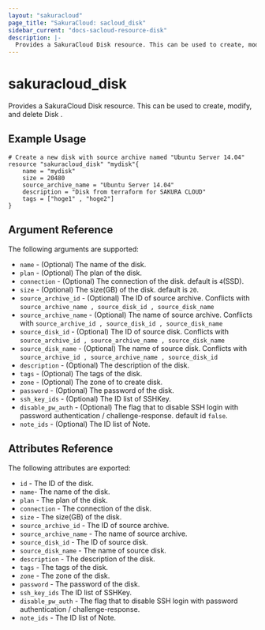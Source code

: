 ```yaml
---
layout: "sakuracloud"
page_title: "SakuraCloud: sacloud_disk"
sidebar_current: "docs-sacloud-resource-disk"
description: |-
  Provides a SakuraCloud Disk resource. This can be used to create, modify, and delete Disk .
---
```


# sakuracloud\_disk

Provides a SakuraCloud Disk resource. This can be used to create, modify,
and delete Disk .

## Example Usage

```
# Create a new disk with source archive named "Ubuntu Server 14.04"
resource "sakuracloud_disk" "mydisk"{
    name = "mydisk"
    size = 20480
    source_archive_name = "Ubuntu Server 14.04"
    description = "Disk from terraform for SAKURA CLOUD"
    tags = ["hoge1" , "hoge2"]
}
```

## Argument Reference

The following arguments are supported:

* `name` - (Optional) The name of the disk.
* `plan` - (Optional) The plan of the disk.
* `connection` - (Optional) The connection of the disk. default is `4`(SSD).
* `size` - (Optional) The size(GB) of the disk. default is `20`.
* `source_archive_id` - (Optional) The ID of source archive.
  Conflicts with `source_archive_name , source_disk_id , source_disk_name`
* `source_archive_name` - (Optional) The name of source archive.
  Conflicts with `source_archive_id , source_disk_id , source_disk_name`
* `source_disk_id` - (Optional) The ID of source disk.
  Conflicts with `source_archive_id , source_archive_name , source_disk_name`
* `source_disk_name` - (Optional) The name of source disk.
  Conflicts with `source_archive_id , source_archive_name , source_disk_id`
* `description` - (Optional) The description of the disk.
* `tags` - (Optional) The tags of the disk.
* `zone` - (Optional) The zone of to create disk.
* `password` - (Optional) The password of the disk.
* `ssh_key_ids` - (Optional) The ID list of SSHKey.
* `disable_pw_auth` - (Optional) The flag that to disable SSH login with password authentication / challenge-response. default id `false`.
* `note_ids` - (Optional) The ID list of Note.

## Attributes Reference

The following attributes are exported:

* `id` - The ID of the disk.
* `name`- The name of the disk.
* `plan` - The plan of the disk.
* `connection` - The connection of the disk.
* `size` - The size(GB) of the disk.
* `source_archive_id` - The ID of source archive.
* `source_archive_name` - The name of source archive.
* `source_disk_id` - The ID of source disk.
* `source_disk_name` - The name of source disk.
* `description` - The description of the disk.
* `tags` - The tags of the disk.
* `zone` - The zone of the disk.
* `password` - The password of the disk.
* `ssh_key_ids` The ID list of SSHKey.
* `disable_pw_auth` - The flag that to disable SSH login with password authentication / challenge-response.
* `note_ids` - The ID list of Note.
